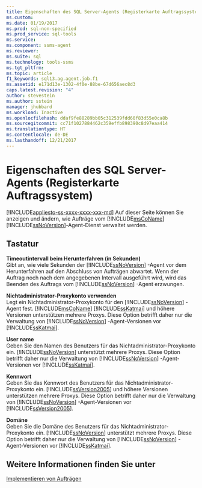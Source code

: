 ```yaml
---
title: Eigenschaften des SQL Server-Agents (Registerkarte Auftragssystem)|Microsoft-Dokumente
ms.custom: 
ms.date: 01/19/2017
ms.prod: sql-non-specified
ms.prod_service: sql-tools
ms.service: 
ms.component: ssms-agent
ms.reviewer: 
ms.suite: sql
ms.technology: tools-ssms
ms.tgt_pltfrm: 
ms.topic: article
f1_keywords: sql13.ag.agent.job.f1
ms.assetid: e171d13e-1302-4f0e-88be-67d656aec8d3
caps.latest.revision: "4"
author: stevestein
ms.author: sstein
manager: jhubbard
ms.workload: Inactive
ms.openlocfilehash: ddaf9fe88289bb05c312539fdd60f83d55e0ca8b
ms.sourcegitcommit: cc71f1027884462c359effb898390c8d97eaa414
ms.translationtype: HT
ms.contentlocale: de-DE
ms.lasthandoff: 12/21/2017
---
```

# <a name="sql-server-agent-properties-job-system-page"></a>Eigenschaften des SQL Server-Agents (Registerkarte Auftragssystem)
[!INCLUDE[appliesto-ss-xxxx-xxxx-xxx-md](../../includes/appliesto-ss-xxxx-xxxx-xxx-md.md)] Auf dieser Seite können Sie anzeigen und ändern, wie Aufträge vom [!INCLUDE[msCoName](../../includes/msconame_md.md)] [!INCLUDE[ssNoVersion](../../includes/ssnoversion_md.md)]-Agent-Dienst verwaltet werden.  
  
## <a name="options"></a>Tastatur  
**Timeoutintervall beim Herunterfahren (in Sekunden)**  
Gibt an, wie viele Sekunden der [!INCLUDE[ssNoVersion](../../includes/ssnoversion_md.md)] -Agent vor dem Herunterfahren auf den Abschluss von Aufträgen abwartet. Wenn der Auftrag noch nach dem angegebenen Intervall ausgeführt wird, wird das Beenden des Auftrags vom [!INCLUDE[ssNoVersion](../../includes/ssnoversion_md.md)] -Agent erzwungen.  
  
**Nichtadministrator-Proxykonto verwenden**  
Legt ein Nichtadministrator-Proxykonto für den [!INCLUDE[ssNoVersion](../../includes/ssnoversion_md.md)] -Agent fest. [!INCLUDE[msCoName](../../includes/msconame_md.md)] [!INCLUDE[ssKatmai](../../includes/sskatmai_md.md)] und höhere Versionen unterstützen mehrere Proxys. Diese Option betrifft daher nur die Verwaltung von [!INCLUDE[ssNoVersion](../../includes/ssnoversion_md.md)] -Agent-Versionen vor [!INCLUDE[ssKatmai](../../includes/sskatmai_md.md)].  
  
**User name**  
Geben Sie den Namen des Benutzers für das Nichtadministrator-Proxykonto ein. [!INCLUDE[ssNoVersion](../../includes/ssnoversion_md.md)] unterstützt mehrere Proxys. Diese Option betrifft daher nur die Verwaltung von [!INCLUDE[ssNoVersion](../../includes/ssnoversion_md.md)] -Agent-Versionen vor [!INCLUDE[ssKatmai](../../includes/sskatmai_md.md)].  
  
**Kennwort**  
Geben Sie das Kennwort des Benutzers für das Nichtadministrator-Proxykonto ein. [!INCLUDE[ssVersion2005](../../includes/ssversion2005_md.md)] und höhere Versionen unterstützen mehrere Proxys. Diese Option betrifft daher nur die Verwaltung von [!INCLUDE[ssNoVersion](../../includes/ssnoversion_md.md)] -Agent-Versionen vor [!INCLUDE[ssVersion2005](../../includes/ssversion2005_md.md)].  
  
**Domäne**  
Geben Sie die Domäne des Benutzers für das Nichtadministrator-Proxykonto ein. [!INCLUDE[ssNoVersion](../../includes/ssnoversion_md.md)] unterstützt mehrere Proxys. Diese Option betrifft daher nur die Verwaltung von [!INCLUDE[ssNoVersion](../../includes/ssnoversion_md.md)] -Agent-Versionen vor [!INCLUDE[ssKatmai](../../includes/sskatmai_md.md)].  
  
## <a name="see-also"></a>Weitere Informationen finden Sie unter  
[Implementieren von Aufträgen](../../ssms/agent/implement-jobs.md)  
  
